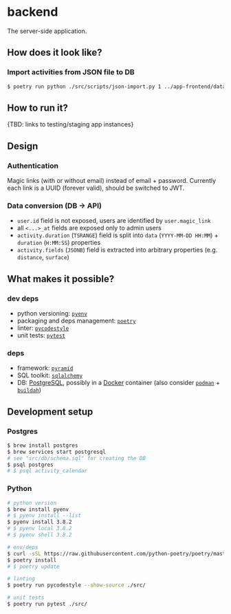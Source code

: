 # backend
The server-side application.

## How does it look like?
### Import activities from JSON file to DB
```bash
$ poetry run python ./src/scripts/json-import.py 1 ../app-frontend/data/activities.json
```

## How to run it?
{TBD: links to testing/staging app instances}

## Design
### Authentication
Magic links (with or without email) instead of email + password.
Currently each link is a UUID (forever valid), should be switched to JWT.

### Data conversion (DB -> API)
* `user.id` field is not exposed, users are identified by `user.magic_link`
* all `<...>_at` fields are exposed only to admin users
* `activity.duration` (`TSRANGE`) field is split into `data` (`YYYY-MM-DD HH:MM`) + `duration` (`H:MM:SS`) properties
* `activity.fields` (`JSONB`) field is extracted into arbitrary properties (e.g. `distance`, `surface`)

## What makes it possible?
### dev deps
* python versioning: [`pyenv`](https://github.com/pyenv/pyenv/)
* packaging and deps management: [`poetry`](https://python-poetry.org/docs/basic-usage/)
* linter: [`pycodestyle`](https://pycodestyle.readthedocs.io/en/latest/)
* unit tests: [`pytest`](https://pytest.org/en/latest/)

### deps
* framework: [`pyramid`](https://docs.pylonsproject.org/projects/pyramid/en/1.10-branch/)
* SQL toolkit: [`sqlalchemy`](https://www.sqlalchemy.org/)
* DB: [PostgreSQL](https://www.postgresql.org/docs/12/index.html), possibly in a [Docker](https://docs.docker.com/) container (also consider [`podman`](https://podman.io/) + [`buildah`](https://buildah.io/))

## Development setup
### Postgres
```bash
$ brew install postgres
$ brew services start postgresql
# see "src/db/schema.sql" for creating the DB
$ psql postgres
# $ psql activity_calendar
```

### Python
```bash
# python version
$ brew install pyenv
# $ pyenv install --list
$ pyenv install 3.8.2
# $ pyenv local 3.8.2
# $ pyenv shell 3.8.2

# env/deps
$ curl -sSL https://raw.githubusercontent.com/python-poetry/poetry/master/get-poetry.py | python
$ poetry install
# $ poetry update

# linting
$ poetry run pycodestyle --show-source ./src/

# unit tests
$ poetry run pytest ./src/
```
